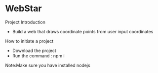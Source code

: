 # WebStar

Project Introduction
+ Build a web that draws coordinate points from user input coordinates
  
How to initiate a project

+ Download the project
+ Run the command : npm i
  
Note:Make sure you have installed nodejs

